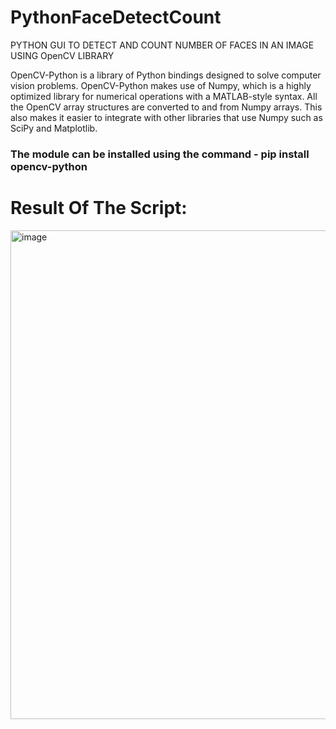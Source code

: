 # PythonFaceDetectCount
PYTHON GUI TO DETECT AND COUNT NUMBER OF FACES IN AN IMAGE USING OpenCV LIBRARY

OpenCV-Python is a library of Python bindings designed to solve computer vision problems. OpenCV-Python makes use of Numpy, which is a highly optimized library for numerical operations with a MATLAB-style syntax. All the OpenCV array structures are converted to and from Numpy arrays. This also makes it easier to integrate with other libraries that use Numpy such as SciPy and Matplotlib.

### The module can be installed using the command - pip install opencv-python


# Result Of The Script:
<img width="782" alt="image" src="https://user-images.githubusercontent.com/46685919/133289701-b935cbe3-1979-4463-97fc-28ce31c0d08a.png">
